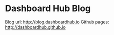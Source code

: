 # Dashboard Hub Blog

Blog url: http://blog.dashboardhub.io
Github pages: http://dashboardhub.github.io

